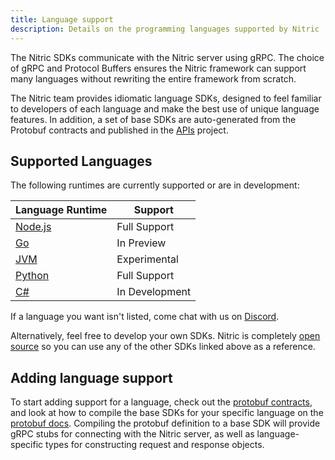```yaml
---
title: Language support
description: Details on the programming languages supported by Nitric
---
```


The Nitric SDKs communicate with the Nitric server using gRPC. The choice of gRPC and Protocol Buffers ensures the Nitric framework can support many languages without rewriting the entire framework from scratch.

The Nitric team provides idiomatic language SDKs, designed to feel familiar to developers of each language and make the best use of unique language features. In addition, a set of base SDKs are auto-generated from the Protobuf contracts and published in the [APIs](https://github.com/nitrictech/apis) project.

## Supported Languages

The following runtimes are currently supported or are in development:

| Language Runtime                                   | Support        |
| -------------------------------------------------- | -------------- |
| [Node.js](https://github.com/nitrictech/node-sdk)  | Full Support   |
| [Go](https://github.com/nitrictech/go-sdk)         | In Preview     |
| [JVM](https://github.com/nitrictech/jvm-sdk)       | Experimental   |
| [Python](https://github.com/nitrictech/python-sdk) | Full Support   |
| [C#](https://github.com/nitrictech/dotnet-sdk)     | In Development |

If a language you want isn't listed, come chat with us on [Discord](https://discord.gg/Webemece5C).

Alternatively, feel free to develop your own SDKs. Nitric is completely [open source](https://github.com/nitrictech) so you can use any of the other SDKs linked above as a reference.

## Adding language support

To start adding support for a language, check out the [protobuf contracts](https://github.com/nitrictech/nitric/tree/main/contracts), and look at how to compile the base SDKs for your specific language on the [protobuf docs](https://developers.google.com/protocol-buffers). Compiling the protobuf definition to a base SDK will provide gRPC stubs for connecting with the Nitric server, as well as language-specific types for constructing request and response objects.
